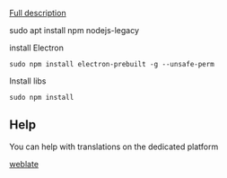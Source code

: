 

[Full description](https://github.com/PhieF/CarnetDocumentation)


sudo apt install npm nodejs-legacy

install Electron

```
sudo npm install electron-prebuilt -g --unsafe-perm
```

Install libs

```
sudo npm install
```


## Help

You can help with translations on the dedicated platform

[weblate](https://weblate.lostpod.me)
